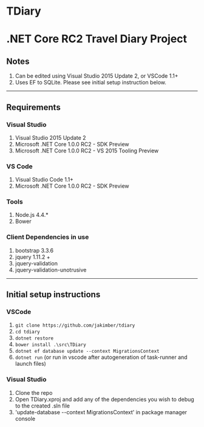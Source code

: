 # TDiary
# .NET Core RC2 Travel Diary Project

## Notes
1. Can be edited using Visual Studio 2015 Update 2, or VSCode 1.1+
3. Uses EF to SQLite.  Please see initial setup instruction below.

---
## Requirements
### Visual Studio
1. Visual Studio 2015 Update 2
2. Microsoft .NET Core 1.0.0 RC2 - SDK Preview
3. Microsoft .NET Core 1.0.0 RC2 - VS 2015 Tooling Preview

### VS Code
1. Visual Studio Code 1.1+
2. Microsoft .NET Core 1.0.0 RC2 - SDK Preview

### Tools
1. Node.js 4.4.*
2. Bower

### Client Dependencies in use
1. bootstrap 3.3.6
2. jquery 1.11.2 +
3. jquery-validation
4. jquery-validation-unotrusive

---
## Initial setup instructions
### VSCode
1. `git clone https://github.com/jakimber/tdiary`
2. `cd tdiary`
2. `dotnet restore`
3. `bower install .\src\TDiary`
4. `dotnet ef database update --context MigrationsContext`
5. `dotnet run` (or run in vscode after autogeneration of task-runner and launch files)

### Visual Studio
1. Clone the repo
2. Open TDiary.xproj and add any of the dependencies you wish to debug to the created .sln file
3. 'update-database --context MigrationsContext' in package manager console

